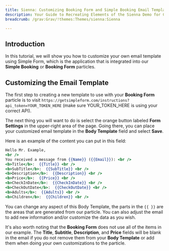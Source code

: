 ```yaml
---
title: Sienna: Customizing Booking Form and Simple Booking Email Templates
description: Your Guide to Recreating Elements of the Sienna Demo for Grav
breadcrumb: /grav:Grav/!themes:Themes/sienna:Sienna

---
```


## Introduction

In this tutorial, we will show you how to customize your own email template using Simple Form, which is the application that is integrated into our **Simple Booking** or **Booking Form** particles.

## Customizing the Email Template

The first step to creating a new template to use with your **Booking Form** particle is to visit `https://getsimpleform.com/instructions?api_token=YOUR_TOKEN_HERE` (make sure YOUR_TOKEN_HERE is using your correct API).

The next thing you will want to do is select the orange button labeled **Form Settings** in the upper-right area of the page. Going there, you can place your customized email template in the **Body Template** field and select **Save**.

Here is an example of the content you can put in this field:

~~~ .html
Hello Mr. Example,
<br />
You received a message from {{Name}} ({{Email}}): <br />
<b>Title</b>:  {{Title}} <br />
<b>SubTitle</b>:  {{SubTitle}} <br />
<b>Description</b>:  {{Description}} <br />
<b>Price</b>:  {{Price}} <br />
<b>CheckInDate</b>:  {{CheckInDate}} <br />
<b>CheckOutDate</b>:  {{CheckOutDate}} <br />
<b>Adults</b>:  {{Adults}} <br />
<b>Children</b>:  {{Children}} <br />
~~~

You can change any aspect of this Body Template, the parts in the `{{ }}` are the areas that are generated from our particle. You can also adjust the email to add new information and/or customize the data as you wish.

It's also worth noting that the **Booking Form** does not use all of the items in our example. The **Title**, **Subtitle**, **Description**, and **Price** fields will be blank in the email if you do not remove them from your **Body Template** or add them when doing your own customizations to the particle.

